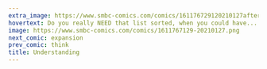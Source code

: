 ```yaml
---
extra_image: https://www.smbc-comics.com/comics/161176729120210127after.png
hovertext: Do you really NEED that list sorted, when you could have... love?
image: https://www.smbc-comics.com/comics/1611767129-20210127.png
next_comic: expansion
prev_comic: think
title: Understanding
---
```


